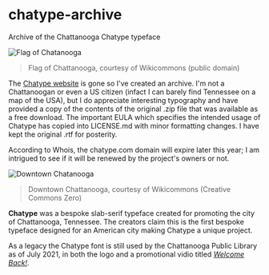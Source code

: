 # chatype-archive
Archive of the Chattanooga Chatype typeface

![Flag of Chatanooga](https://github.com/inferno986return/chatype-archive/images/640px-Flag_of_Chattanooga,_Tennessee.svg.png)
> Flag of Chattanooga, courtesy of Wikicommons (public domain)

The [Chatype website](http://chatype.com/) is gone so I've created an archive. I'm not a Chattanoogan or even a US citizen (infact I can barely find Tennessee on a map of the USA), but I do appreciate interesting typography and have provided a copy of the contents of the original .zip file that was available as a free download. The important EULA which specifies the intended usage of Chatype has copied into LICENSE.md with minor formatting changes. I have kept the original .rtf for posterity.

According to Whois, the chatype.com domain will expire later this year; I am intrigued to see if it will be renewed by the project's owners or not.

![Downtown Chatanooga](https://github.com/inferno986return/chatype-archive/images/800px-Downtown_chattanooga.jpg)
> Downtown Chattanooga, courtesy of Wikicommons (Creative Commons Zero)

**Chatype** was a bespoke slab-serif typeface created for promoting the city of Chattanooga, Tennessee. The creators claim this is the first bespoke typeface designed for an American city making Chatype a unique project.

As a legacy the Chatype font is still used by the Chattanooga Public Library as of July 2021, in both the logo and a promotional vidio titled [*Welcome Back!*](https://youtu.be/zQdcWwvcThs).
